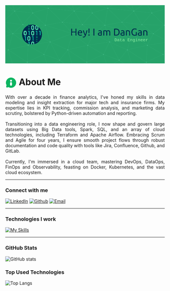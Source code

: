 <body>

<div class="upper-part">
  <img alt="dangan.png" style="max-height: 360px; width: auto;" src="images/dangan_github-header-image.png">
</div>

<div class="lower-part">
  <h1>
    <a href="https://dgansauskas.github.io/">
     <img align="center" alt="DanGan" width="36px" src="images/information.png"></a>
    <span>About Me</span>
</h1>
<p align="justify">With over a decade in finance analytics, I've honed my skills in data modeling and insight extraction for major tech and insurance firms. My expertise lies in KPI tracking, commission analysis, and marketing data scrutiny, bolstered by Python-driven automation and reporting.
<br><br>Transitioning into a data engineering role, I now shape and govern large datasets using Big Data tools, Spark, SQL, and an array of cloud technologies, including Terraform and Apache Airflow. Embracing Scrum and Agile for four years, I ensure smooth project flows through robust documentation and code quality with tools like Jira, Confluence, Github, and GitLab.
<br><br>Currently, I'm immersed in a cloud team, mastering DevOps, DataOps, FinOps and Observability, feasting on Docker, Kubernetes, and the vast cloud ecosystem.
</p>

---
### Connect with me

[![LinkedIn](https://img.shields.io/badge/-LinkedIn-000?style=for-the-badge&logo=linkedin&logoColor=26a269&color:FFF)](https://www.linkedin.com/in/danilocarandina/?style=plastic) [![Github](https://img.shields.io/badge/-Github-000?style=for-the-badge&logo=github&logoColor=26a269&color:FFF)](https://github.com/dgansauskas?style=plastic) [![Email](https://img.shields.io/badge/-Gmail-000?style=for-the-badge&logo=gmail&logoColor=26a269&color:FFF)](mailto:danilo.carandina@gmail.com?style=plastic)

---
### Technologies I work

<!-- ![BigData](https://img.shields.io/badge/BigData-000?style=for-the-badge&logo=apachehadoop&logoColor=26a269) ![Python](https://img.shields.io/badge/Python-000?style=for-the-badge&logo=python&logoColor=26a269) ![SQL](https://img.shields.io/badge/SQL-000?style=for-the-badge&logo=mysql&logoColor=26a269) ![GCP](https://img.shields.io/badge/GCP-000?style=for-the-badge&logo=googlecloud&logoColor=26a269)
![AWS](https://img.shields.io/badge/AWS-000?style=for-the-badge&logo=amazonaws&logoColor=26a269) ![Azure](https://img.shields.io/badge/Azure-000?style=for-the-badge&logo=microsoftazure&logoColor=26a269) ![Docker](https://img.shields.io/badge/Docker-000?style=for-the-badge&logo=docker&logoColor=26a269) ![Kubernetes](https://img.shields.io/badge/Kubernetes-000?style=for-the-badge&logo=kubernetes&logoColor=26a269)
![GitHub](https://img.shields.io/badge/GitHub-000?style=for-the-badge&logo=github&logoColor=26a269) ![GitLab](https://img.shields.io/badge/GitLab-000?style=for-the-badge&logo=gitlab&logoColor=26a269) ![Terraform](https://img.shields.io/badge/Terraform-000?style=for-the-badge&logo=terraform&logoColor=26a269) ![Jira](https://img.shields.io/badge/Jira-000?style=for-the-badge&logo=jira&logoColor=26a269)
![Confluence](https://img.shields.io/badge/Confluence-000?style=for-the-badge&logo=confluence&logoColor=26a269) ![Linux](https://img.shields.io/badge/Linux-000?style=for-the-badge&logo=linux&logoColor=26a269) ![Windows](https://img.shields.io/badge/Windows-000?style=for-the-badge&logo=windows&logoColor=26a269) ![MacOS](https://img.shields.io/badge/MacOS-000?style=for-the-badge&logo=apple&logoColor=26a269) -->

[![My Skills](https://skillicons.dev/icons?i=aws,gcp,azure,docker,kubernetes,terraform,python,anaconda,bash,powershell,git,github,gitlab,postgres,mysql,sqlite,regex,html,md,vscode,linux,apple,windows,ps&theme=dark&perline=8)](https://skillicons.dev)


---
### GitHub Stats

![GitHub stats](https://github-readme-stats-git-masterrstaa-rickstaa.vercel.app/api?username=dgansauskas&hide_title=true&show_icons=true&include_all_commits=true&count_private=true&line_height=25&hide=issues&bg_color=000&title_color=26a269&text_color=FFF&border_radius=3&border_color=26a269&icon_color=26a269&theme=jolly)

### Top Used Technologies
![Top Langs](https://github-readme-stats-git-masterrstaa-rickstaa.vercel.app/api/top-langs/?username=dgansauskas&layout=compact&bg_color=000&border_color=26a269&title_color=26a269&text_color=FFF)
</div>

</body>
</html>
